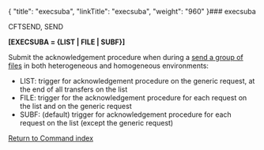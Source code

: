 {
    "title": "execsuba",
    "linkTitle": "execsuba",
    "weight": "960"
}### execsuba

CFTSEND, SEND

****[EXECSUBA = {LIST &#124; FILE &#124; <span class="underline">SUBF</span>}]****

Submit the acknowledgement
procedure when during a [send a group of files](../../../../concepts/send_command/send_group_of_files_cl) in both heterogeneous and homogeneous environments:

- LIST: trigger for acknowledgement
    procedure on the generic request, at the end of all transfers on the list
- FILE: trigger for the acknowledgement
    procedure for each request on the list and on the generic request
- SUBF: (default) trigger for acknowledgement procedure for each request on the list (except the generic request)

[Return to Command index](../../)
